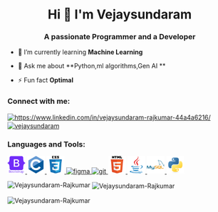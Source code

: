 

<h1 align="center">Hi 👋 I'm Vejaysundaram</h1>
<h3 align="center">A passionate Programmer and a Developer</h3>

- 🌱 I’m currently learning **Machine Learning**

- 💬 Ask me about **Python,ml algorithms,Gen AI **

- ⚡ Fun fact **Optimal**

<h3 align="left">Connect with me:</h3>
<p align="left">
<a href="https://www.linkedin.com/in/vejaysundaram-rajkumar-44a4a6216/" target="blank"><img align="center" src="https://raw.githubusercontent.com/rahuldkjain/github-profile-readme-generator/master/src/images/icons/Social/linked-in-alt.svg" alt="https://www.linkedin.com/in/vejaysundaram-rajkumar-44a4a6216/" height="30" width="40" /></a>
<a href="https://instagram.com/vejay_05" target="blank"><img align="center" src="https://raw.githubusercontent.com/rahuldkjain/github-profile-readme-generator/master/src/images/icons/Social/instagram.svg" alt="vejaysundaram" height="30" width="40" /></a>
</p>

<h3 align="left">Languages and Tools:</h3>
<p align="left"> <a href="https://getbootstrap.com" target="_blank" rel="noreferrer"> <img src="https://raw.githubusercontent.com/devicons/devicon/master/icons/bootstrap/bootstrap-plain-wordmark.svg" alt="bootstrap" width="40" height="40"/> </a> <a href="https://www.cprogramming.com/" target="_blank" rel="noreferrer"> <img src="https://raw.githubusercontent.com/devicons/devicon/master/icons/c/c-original.svg" alt="c" width="40" height="40"/> </a> <a href="https://www.w3schools.com/css/" target="_blank" rel="noreferrer"> <img src="https://raw.githubusercontent.com/devicons/devicon/master/icons/css3/css3-original-wordmark.svg" alt="css3" width="40" height="40"/> </a> <a href="https://www.figma.com/" target="_blank" rel="noreferrer"> <img src="https://www.vectorlogo.zone/logos/figma/figma-icon.svg" alt="figma" width="40" height="40"/> </a> <a href="https://git-scm.com/" target="_blank" rel="noreferrer"> <img src="https://www.vectorlogo.zone/logos/git-scm/git-scm-icon.svg" alt="git" width="40" height="40"/> </a> <a href="https://www.w3.org/html/" target="_blank" rel="noreferrer"> <img src="https://raw.githubusercontent.com/devicons/devicon/master/icons/html5/html5-original-wordmark.svg" alt="html5" width="40" height="40"/> </a> <a href="https://www.java.com" target="_blank" rel="noreferrer"> <img src="https://raw.githubusercontent.com/devicons/devicon/master/icons/java/java-original.svg" alt="java" width="40" height="40"/> </a> <a href="https://www.mysql.com/" target="_blank" rel="noreferrer"> <img src="https://raw.githubusercontent.com/devicons/devicon/master/icons/mysql/mysql-original-wordmark.svg" alt="mysql" width="40" height="40"/> </a> <a href="https://www.python.org" target="_blank" rel="noreferrer"> <img src="https://raw.githubusercontent.com/devicons/devicon/master/icons/python/python-original.svg" alt="python" width="40" height="40"/> </a> </p>

<p><img align="left" src="https://github-readme-stats.vercel.app/api/top-langs?username=Vejaysundaram-Rajkumar&show_icons=true&locale=en&layout=compact" alt="Vejaysundaram-Rajkumar" /></p>

<p>&nbsp;<img align="center" src="https://github-readme-stats.vercel.app/api?username=Vejaysundaram-Rajkumar&show_icons=true&locale=en" alt="Vejaysundaram-Rajkumar" /></p>
<p><img align="center" src="https://github-readme-streak-stats.herokuapp.com/?user=Vejaysundaram-Rajkumar&" alt="Vejaysundaram-Rajkumar" /></p>
